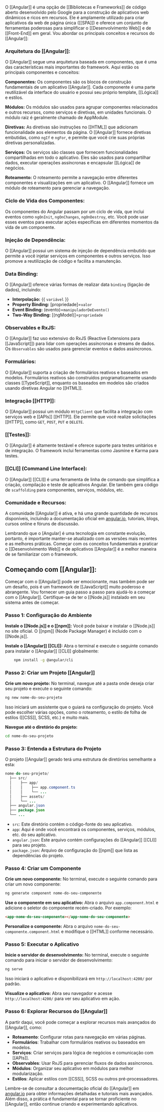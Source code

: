 O [[Angular]] é uma opção de [[Bibliotecas e Frameworks]] de código aberto desenvolvido pelo Google para a construção de aplicativos web dinâmicos e ricos em recursos. Ele é amplamente utilizado para criar aplicativos da web de página única ([[SPA]]) e oferece um conjunto de ferramentas poderosas para simplificar o [[Desenvolvimento Web]] e de [[Front-End]] em geral. Vou abordar os principais conceitos e recursos do [[Angular]]:
### Arquitetura do [[Angular]]:

O [[Angular]] segue uma arquitetura baseada em componentes, que é uma das características mais importantes do framework. Aqui estão os principais componentes e conceitos:

**Componentes:** Os componentes são os blocos de construção fundamentais de um aplicativo [[Angular]]. Cada componente é uma parte reutilizável da interface do usuário e possui seu próprio template, [[Lógica]] e estilos.

**Módulos:** Os módulos são usados para agrupar componentes relacionados e outros recursos, como serviços e diretivas, em unidades funcionais. O módulo raiz é geralmente chamado de AppModule.

**Diretivas:** As diretivas são instruções no [[HTML]] que adicionam funcionalidade aos elementos da página. O [[Angular]] fornece diretivas embutidas, como `ngIf` e `ngFor`, e permite que você crie suas próprias diretivas personalizadas.

**Serviços:** Os serviços são classes que fornecem funcionalidades compartilhadas em todo o aplicativo. Eles são usados para compartilhar dados, executar operações assíncronas e encapsular [[Lógica]] de negócios.

**Roteamento:** O roteamento permite a navegação entre diferentes componentes e visualizações em um aplicativo. O [[Angular]] fornece um módulo de roteamento para gerenciar a navegação.

### Ciclo de Vida dos Componentes:

Os componentes do Angular passam por um ciclo de vida, que inclui eventos como `ngOnInit`, `ngOnChanges`, `ngOnDestroy`, etc. Você pode usar esses eventos para executar ações específicas em diferentes momentos da vida de um componente.

### Injeção de Dependência:

O [[Angular]] possui um sistema de injeção de dependência embutido que permite a você injetar serviços em componentes e outros serviços. Isso promove a reutilização de código e facilita a manutenção.

### Data Binding:

O [[Angular]] oferece várias formas de realizar data `binding` (ligação de dados), incluindo:

- **Interpolação:** {{ `variável` }}
- **Property Binding:** [propriedade]=`valor`
- **Event Binding:** (evento)=`manipuladorDeEvento()`
- **Two-Way Binding:** [(ngModel)]=`propriedade`
### Observables e RxJS:

O [[Angular]] faz uso extensivo do RxJS (Reactive Extensions para [[JavaScript]]) para lidar com operações assíncronas e streams de dados. Os `Observables` são usados para gerenciar eventos e dados assíncronos.
### Formulários:

O [[Angular]] suporta a criação de formulários reativos e baseados em modelos. Formulários reativos são construídos programaticamente usando classes [[TypeScript]], enquanto os baseados em modelos são criados usando diretivas Angular no [[HTML]].

### Integração [[HTTP]]:

O [[Angular]] possui um módulo `HttpClient` que facilita a integração com serviços web e [[APIs]] [[HTTP]]. Ele permite que você realize solicitações [[HTTP]], como `GET`, `POST`, `PUT` e `DELETE`.
### [[Testes]]:

O [[Angular]] é altamente testável e oferece suporte para testes unitários e de integração. O framework inclui ferramentas como Jasmine e Karma para testes.
### [[CLI]] (Command Line Interface):

O [[Angular]] [[CLI]] é uma ferramenta de linha de comando que simplifica a criação, compilação e teste de aplicativos Angular. Ele também gera código de `scaffolding` para componentes, serviços, módulos, etc.

### Comunidade e Recursos:

A comunidade [[Angular]] é ativa, e há uma grande quantidade de recursos disponíveis, incluindo a documentação oficial em [angular.io](https://angular.io/), tutoriais, blogs, cursos online e fóruns de discussão.

Lembrando que o [Angular] é uma tecnologia em constante evolução, portanto, é importante manter-se atualizado com as versões mais recentes e as melhores práticas. Começar com os conceitos fundamentais e praticar o [[Desenvolvimento Web]] e de aplicativos [[Angular]] é a melhor maneira de se familiarizar com o framework.

## Começando com [[Angular]]:

Começar com o [[Angular]] pode ser emocionante, mas também pode ser um desafio, pois é um framework de [[JavaScript]] muito poderoso e abrangente. Vou fornecer um guia passo a passo para ajudá-lo a começar com o [[Angular]]. Certifique-se de ter o [[Node.js]] instalado em seu sistema antes de começar.

### Passo 1: Configuração do Ambiente

**Instale o [[Node.js]] e o [[npm]]:** Você pode baixar e instalar o [[Node.js]] no site oficial. O [[npm]] (Node Package Manager) é incluído com o [[Node.js]].

**Instale o [[Angular]] [[CLI]]:** Abra o terminal e execute o seguinte comando para instalar o [[Angular]] [[CLI]] globalmente:

```bash
	npm install -g @angular/cli
```

### Passo 2: Criar um Projeto [[Angular]]

**Crie um novo projeto:** No terminal, navegue até a pasta onde deseja criar seu projeto e execute o seguinte comando:

```bash
ng new nome-do-seu-projeto
```

Isso iniciará um assistente que o guiará na configuração do projeto. Você pode escolher várias opções, como o roteamento, o estilo de folha de estilos ([[CSS]], SCSS, etc.) e muito mais.

**Navegue até o diretório do projeto:**

```bash
cd nome-do-seu-projeto
```

### Passo 3: Entenda a Estrutura do Projeto

O projeto [[Angular]] gerado terá uma estrutura de diretórios semelhante a esta:

```java
nome-do-seu-projeto/
  ├── src/
  │    ├── app/
  │    │    ├── app.component.ts
  │    │    └── ...
  │    ├── assets/
  │    └── ...
  ├── angular.json
  ├── package.json
  └── ...
```

- `src`: Este diretório contém o código-fonte do seu aplicativo.
- `app`: Aqui é onde você encontrará os componentes, serviços, módulos, etc. do seu aplicativo.
- `angular.json`: Este arquivo contém configurações do [[Angular]] [[CLI]] para seu projeto.
- `package.json`: Arquivo de configuração do [[npm]] que lista as dependências do projeto.
### Passo 4: Criar um Componente

**Crie um novo componente:** No terminal, execute o seguinte comando para criar um novo componente:

```bash
ng generate component nome-do-seu-componente
```

**Use o componente em seu aplicativo:** Abra o arquivo `app.component.html` e adicione o seletor do componente recém-criado. Por exemplo:

```html
<app-nome-do-seu-componente></app-nome-do-seu-componente>
```

**Personalize o componente:** Abra o arquivo `nome-do-seu-componente.component.html` e modifique o [[HTML]] conforme necessário.

### Passo 5: Executar o Aplicativo

**Inicie o servidor de desenvolvimento:** No terminal, execute o seguinte comando para iniciar o servidor de desenvolvimento:

```bash
ng serve
```

Isso iniciará o aplicativo e disponibilizará em `http://localhost:4200/` por padrão.

**Visualize o aplicativo:** Abra seu navegador e acesse `http://localhost:4200/` para ver seu aplicativo em ação.

### Passo 6: Explorar Recursos do [[Angular]]

A partir daqui, você pode começar a explorar recursos mais avançados do [[Angular]], como:

- **Roteamento**: Configurar rotas para navegação em várias páginas.
- **Formulários**: Trabalhar com formulários reativos ou baseados em modelos.
- **Serviços**: Criar serviços para lógica de negócios e comunicação com [[APIs]].
- **Observables**: Usar RxJS para gerenciar fluxos de dados assíncronos.
- **Módulos**: Organizar seu aplicativo em módulos para melhor modularização.
- **Estilos**: Aplicar estilos com [[CSS]], SCSS ou outros pré-processadores.

Lembre-se de consultar a documentação oficial do [[Angular]] em [angular.io](https://angular.io/) para obter informações detalhadas e tutoriais mais avançados. Além disso, a prática é fundamental para se tornar proficiente no [[Angular]], então continue criando e experimentando aplicativos.